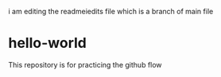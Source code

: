 i am editing the readmeiedits file which is a branch of main file
# hello-world
This repository is for practicing the github flow
